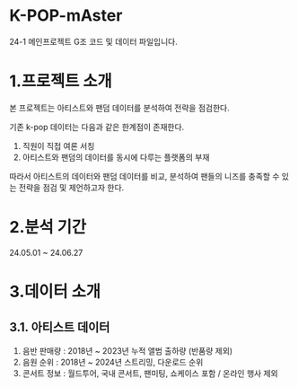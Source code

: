 # K-POP-mAster
<p>24-1 메인프로젝트 G조 코드 및 데이터 파일입니다.</p>
<h1>1.프로젝트 소개</h1>
  <p>본 프로젝트는 아티스트와 팬덤 데이터를 분석하여 전략을 점검한다. </p>
  <p>기존 k-pop 데이터는 다음과 같은 한계점이 존재한다.</p>
  <ol>
    <li>직원이 직접 여론 서칭</li>
    <li>아티스트와 팬덤의 데이터를 동시에 다루는 플랫폼의 부재</li>
  </ol>
  <p>따라서 아티스트의 데이터와 팬덤 데이터를 비교, 분석하여 팬들의 니즈를 충족할 수 있는 전략을 점검 및 제언하고자 한다.</p>

<h1>2.분석 기간</h1>
  <p>24.05.01 ~ 24.06.27</p>

<h1>3.데이터 소개</h1>
  <h2>3.1. 아티스트 데이터</h2>
  <ol>
    <li>음반 판매량 : 2018년 ~ 2023년 누적 앨범 출하량 (반품량 제외) </li>
    <li>음원 순위 : 2018년 ~ 2024년 스트리밍, 다운로드 순위</li>
    <li>콘서트 정보 : 월드투어, 국내 콘서트, 팬미팅, 쇼케이스 포함 / 온라인 행사 제외 </li>
  </ol>
